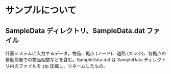 # サンプルについて
## SampleData ディレクトリ、SampleData.dat ファイル
計画システムに入力するデータ。物品、拠点 (ノード)、道路 (エッジ)、各拠点の移動前後での物品個数などを含む。SampleData.dat は SampleData ディレクトリ内のファイルを zip 圧縮し、リネームしたもの。

